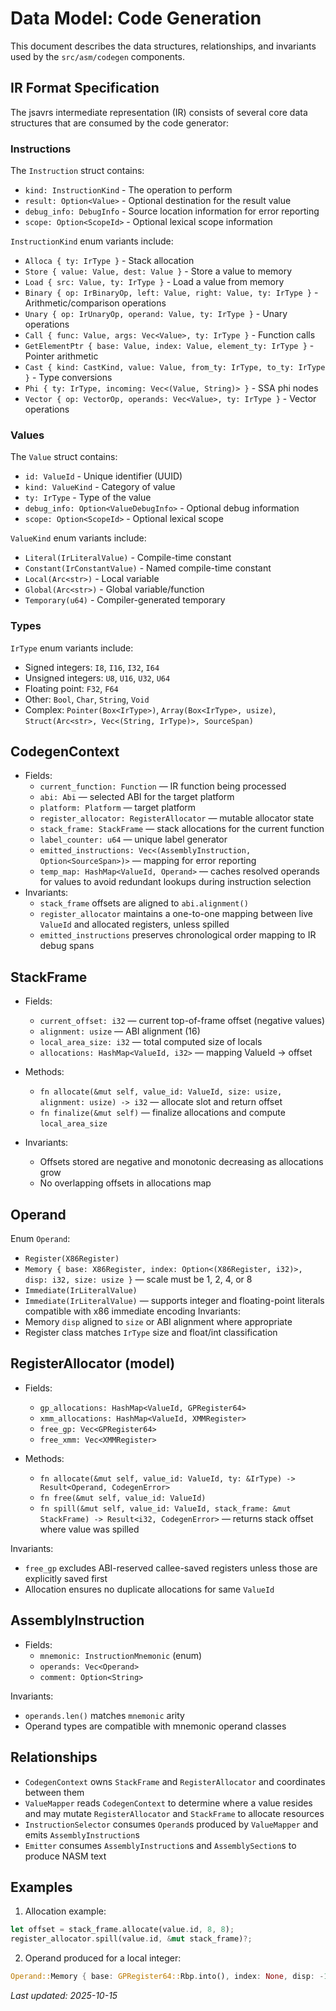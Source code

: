 # Data Model: Code Generation

This document describes the data structures, relationships, and invariants used by the `src/asm/codegen` components.

## IR Format Specification

The jsavrs intermediate representation (IR) consists of several core data structures that are consumed by the code generator:

### Instructions

The `Instruction` struct contains:
- `kind: InstructionKind` - The operation to perform
- `result: Option<Value>` - Optional destination for the result value  
- `debug_info: DebugInfo` - Source location information for error reporting
- `scope: Option<ScopeId>` - Optional lexical scope information

`InstructionKind` enum variants include:
- `Alloca { ty: IrType }` - Stack allocation
- `Store { value: Value, dest: Value }` - Store a value to memory
- `Load { src: Value, ty: IrType }` - Load a value from memory  
- `Binary { op: IrBinaryOp, left: Value, right: Value, ty: IrType }` - Arithmetic/comparison operations
- `Unary { op: IrUnaryOp, operand: Value, ty: IrType }` - Unary operations
- `Call { func: Value, args: Vec<Value>, ty: IrType }` - Function calls
- `GetElementPtr { base: Value, index: Value, element_ty: IrType }` - Pointer arithmetic
- `Cast { kind: CastKind, value: Value, from_ty: IrType, to_ty: IrType }` - Type conversions
- `Phi { ty: IrType, incoming: Vec<(Value, String)> }` - SSA phi nodes
- `Vector { op: VectorOp, operands: Vec<Value>, ty: IrType }` - Vector operations

### Values

The `Value` struct contains:
- `id: ValueId` - Unique identifier (UUID)
- `kind: ValueKind` - Category of value
- `ty: IrType` - Type of the value
- `debug_info: Option<ValueDebugInfo>` - Optional debug information
- `scope: Option<ScopeId>` - Optional lexical scope

`ValueKind` enum variants include:
- `Literal(IrLiteralValue)` - Compile-time constant
- `Constant(IrConstantValue)` - Named compile-time constant  
- `Local(Arc<str>)` - Local variable
- `Global(Arc<str>)` - Global variable/function
- `Temporary(u64)` - Compiler-generated temporary

### Types

`IrType` enum variants include:
- Signed integers: `I8`, `I16`, `I32`, `I64`
- Unsigned integers: `U8`, `U16`, `U32`, `U64` 
- Floating point: `F32`, `F64`
- Other: `Bool`, `Char`, `String`, `Void`
- Complex: `Pointer(Box<IrType>)`, `Array(Box<IrType>, usize)`, `Struct(Arc<str>, Vec<(String, IrType)>, SourceSpan)`

## CodegenContext

- Fields:
  - `current_function: Function` — IR function being processed
  - `abi: Abi` — selected ABI for the target platform
  - `platform: Platform` — target platform
  - `register_allocator: RegisterAllocator` — mutable allocator state
  - `stack_frame: StackFrame` — stack allocations for the current function
  - `label_counter: u64` — unique label generator
  - `emitted_instructions: Vec<(AssemblyInstruction, Option<SourceSpan>)>` — mapping for error reporting
  - `temp_map: HashMap<ValueId, Operand>` — caches resolved operands for values to avoid redundant lookups during instruction selection
- Invariants:
  - `stack_frame` offsets are aligned to `abi.alignment()`
  - `register_allocator` maintains a one-to-one mapping between live `ValueId` and allocated registers, unless spilled
  - `emitted_instructions` preserves chronological order mapping to IR debug spans

## StackFrame

- Fields:
  - `current_offset: i32` — current top-of-frame offset (negative values)
  - `alignment: usize` — ABI alignment (16)
  - `local_area_size: i32` — total computed size of locals
  - `allocations: HashMap<ValueId, i32>` — mapping ValueId -> offset

- Methods:
  - `fn allocate(&mut self, value_id: ValueId, size: usize, alignment: usize) -> i32` — allocate slot and return offset
  - `fn finalize(&mut self)` — finalize allocations and compute `local_area_size`

- Invariants:
  - Offsets stored are negative and monotonic decreasing as allocations grow
  - No overlapping offsets in allocations map

## Operand

Enum `Operand`:
- `Register(X86Register)`
- `Memory { base: X86Register, index: Option<(X86Register, i32)>, disp: i32, size: usize }` — scale must be 1, 2, 4, or 8
- `Immediate(IrLiteralValue)`
- `Immediate(IrLiteralValue)` — supports integer and floating-point literals compatible with x86 immediate encoding
Invariants:
- Memory `disp` aligned to `size` or ABI alignment where appropriate
- Register class matches `IrType` size and float/int classification

## RegisterAllocator (model)

- Fields:
  - `gp_allocations: HashMap<ValueId, GPRegister64>`
  - `xmm_allocations: HashMap<ValueId, XMMRegister>`
  - `free_gp: Vec<GPRegister64>`
  - `free_xmm: Vec<XMMRegister>`

- Methods:
  - `fn allocate(&mut self, value_id: ValueId, ty: &IrType) -> Result<Operand, CodegenError>`
  - `fn free(&mut self, value_id: ValueId)`
  - `fn spill(&mut self, value_id: ValueId, stack_frame: &mut StackFrame) -> Result<i32, CodegenError>` — returns stack offset where value was spilled

Invariants:
- `free_gp` excludes ABI-reserved callee-saved registers unless those are explicitly saved first
- Allocation ensures no duplicate allocations for same `ValueId`

## AssemblyInstruction

- Fields:
  - `mnemonic: InstructionMnemonic` (enum)
  - `operands: Vec<Operand>`
  - `comment: Option<String>`

Invariants:
- `operands.len()` matches `mnemonic` arity
- Operand types are compatible with mnemonic operand classes

## Relationships

- `CodegenContext` owns `StackFrame` and `RegisterAllocator` and coordinates between them
- `ValueMapper` reads `CodegenContext` to determine where a value resides and may mutate `RegisterAllocator` and `StackFrame` to allocate resources
- `InstructionSelector` consumes `Operand`s produced by `ValueMapper` and emits `AssemblyInstruction`s
- `Emitter` consumes `AssemblyInstruction`s and `AssemblySection`s to produce NASM text

## Examples

1. Allocation example:
```rust
let offset = stack_frame.allocate(value.id, 8, 8);
register_allocator.spill(value.id, &mut stack_frame)?;
```

2. Operand produced for a local integer:
```rust
Operand::Memory { base: GPRegister64::Rbp.into(), index: None, disp: -16, size: 8 }
```

_Last updated: 2025-10-15_
